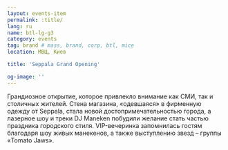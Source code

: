 ```yaml
---
layout: events-item
permalink: :title/
lang: ru
name: btl-lg-g3
category: events
tag: brand # mass, brand, corp, btl, mice
location: МВЦ, Киев

title: 'Seppala Grand Opening'

og-image: ''
---
```


Грандиозное открытие, которое привлекло внимание как СМИ, так и столичных жителей. Стена магазина, «одевшаяся» в  фирменную одежду от Seppala, стала новой достопримечательностью города, а лазерное шоу и треки DJ Maneken побудили желание стать частью праздника городского стиля. VIP-вечеринка запомнилась гостям благодаря шоу живых манекенов, а также выступлению звезд – группы «Tomato Jaws».
